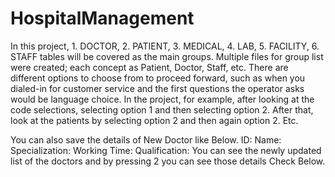 # HospitalManagement

In this project, 1. DOCTOR, 2. PATIENT, 3. MEDICAL, 4. LAB, 5. FACILITY, 6. STAFF tables will be covered as the main groups. Multiple files for group list were created; each concept as Patient, Doctor, Staff, etc. There are different options to choose from to proceed forward, such as when you dialed-in for customer service and the first questions the operator asks would be language choice. In the project, for example, after looking at the code selections, selecting option 1 and then selecting option 2. After that, look at the patients by selecting option 2 and then again option 2. Etc. 

You can also save the details of New Doctor like Below.
ID:
Name:
Specialization:
Working Time:
Qualification:
You can see the newly updated list of the doctors and by pressing 2 you can see those details Check Below.

